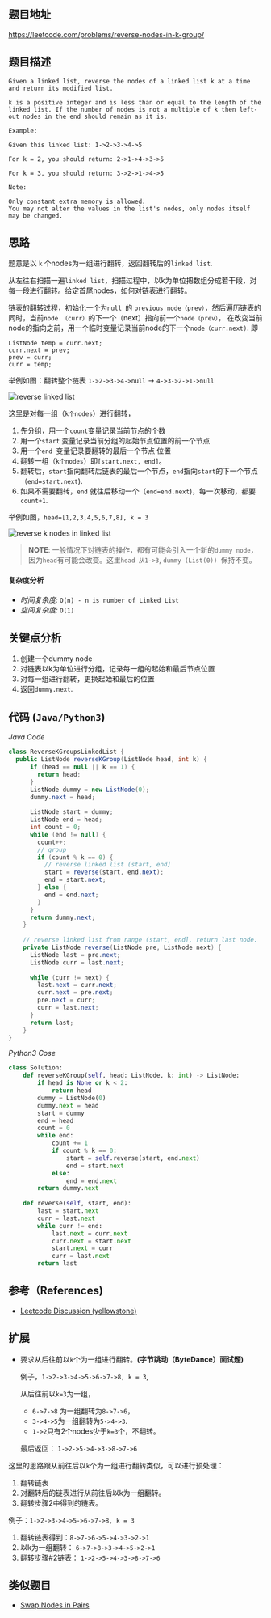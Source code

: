 ## 题目地址
https://leetcode.com/problems/reverse-nodes-in-k-group/

## 题目描述
```
Given a linked list, reverse the nodes of a linked list k at a time and return its modified list.

k is a positive integer and is less than or equal to the length of the linked list. If the number of nodes is not a multiple of k then left-out nodes in the end should remain as it is.

Example:

Given this linked list: 1->2->3->4->5

For k = 2, you should return: 2->1->4->3->5

For k = 3, you should return: 3->2->1->4->5

Note:

Only constant extra memory is allowed.
You may not alter the values in the list's nodes, only nodes itself may be changed.

```

## 思路
题意是以 `k` 个nodes为一组进行翻转，返回翻转后的`linked list`.

从左往右扫描一遍`linked list`，扫描过程中，以k为单位把数组分成若干段，对每一段进行翻转。给定首尾nodes，如何对链表进行翻转。

链表的翻转过程，初始化一个为`null `的 `previous node（prev）`，然后遍历链表的同时，当前`node （curr）`的下一个（next）指向前一个`node（prev）`，
在改变当前node的指向之前，用一个临时变量记录当前node的下一个`node（curr.next)`. 即
```
ListNode temp = curr.next;
curr.next = prev;
prev = curr;
curr = temp;
```

举例如图：翻转整个链表 `1->2->3->4->null` -> `4->3->2->1->null`

![reverse linked list](../../assets/leetcode/25.reverse-nodes-in-k-groups-1.PNG)

这里是对每一组（`k个nodes`）进行翻转，
1. 先分组，用一个`count`变量记录当前节点的个数
2. 用一个`start` 变量记录当前分组的起始节点位置的前一个节点
3. 用一个`end `变量记录要翻转的最后一个节点 位置
4. 翻转一组（`k个nodes`）即`[start.next, end]`。
5. 翻转后，`start`指向翻转后链表的最后一个节点，`end`指向`start`的下一个节点（`end=start.next`).
6. 如果不需要翻转，`end` 就往后移动一个（`end=end.next`)，每一次移动，都要`count+1`.

举例如图，`head=[1,2,3,4,5,6,7,8], k = 3`


![reverse k nodes in linked list](../../assets/leetcode/25.reverse-nodes-in-k-groups-2.PNG)


>**NOTE**: 一般情况下对链表的操作，都有可能会引入一个新的`dummy node`，因为`head`有可能会改变。这里`head 从1->3`, 
`dummy (List(0)) `保持不变。

#### 复杂度分析
- *时间复杂度:* `O(n) - n is number of Linked List`
- *空间复杂度:* `O(1)`

## 关键点分析
1. 创建一个dummy node
2. 对链表以k为单位进行分组，记录每一组的起始和最后节点位置
3. 对每一组进行翻转，更换起始和最后的位置
4. 返回`dummy.next`.

## 代码 (`Java/Python3`)
*Java Code*
```java
class ReverseKGroupsLinkedList {
  public ListNode reverseKGroup(ListNode head, int k) {
      if (head == null || k == 1) {
        return head;
      }
      ListNode dummy = new ListNode(0);
      dummy.next = head;
  
      ListNode start = dummy;
      ListNode end = head;
      int count = 0;
      while (end != null) {
        count++;
        // group
        if (count % k == 0) {
          // reverse linked list (start, end]
          start = reverse(start, end.next);
          end = start.next;
        } else {
          end = end.next;
        }
      }
      return dummy.next;
    }
  
    // reverse linked list from range (start, end], return last node.
    private ListNode reverse(ListNode pre, ListNode next) {
      ListNode last = pre.next;
      ListNode curr = last.next;
  
      while (curr != next) {
        last.next = curr.next;
        curr.next = pre.next;
        pre.next = curr;
        curr = last.next;
      }
      return last;
    }
}
```

*Python3 Cose*
```python
class Solution:
    def reverseKGroup(self, head: ListNode, k: int) -> ListNode:
        if head is None or k < 2:
            return head
        dummy = ListNode(0)
        dummy.next = head
        start = dummy
        end = head
        count = 0
        while end:
            count += 1
            if count % k == 0:
                start = self.reverse(start, end.next)
                end = start.next
            else:
                end = end.next
        return dummy.next
    
    def reverse(self, start, end):
        last = start.next
        curr = last.next
        while curr != end:
            last.next = curr.next
            curr.next = start.next
            start.next = curr
            curr = last.next
        return last    
```

## 参考（References)
- [Leetcode Discussion (yellowstone)](https://leetcode.com/problems/reverse-nodes-in-k-group/discuss/11440/Non-recursive-Java-solution-and-idea)

## 扩展

- 要求从后往前以`k`个为一组进行翻转。**(字节跳动（ByteDance）面试题)**

    例子，`1->2->3->4->5->6->7->8, k = 3`, 
    
    从后往前以`k=3`为一组，
    - `6->7->8` 为一组翻转为`8->7->6`， 
    - `3->4->5`为一组翻转为`5->4->3`. 
    - `1->2`只有2个nodes少于`k=3`个，不翻转。
    
    最后返回： `1->2->5->4->3->8->7->6`

这里的思路跟从前往后以`k`个为一组进行翻转类似，可以进行预处理：
1. 翻转链表
2. 对翻转后的链表进行从前往后以k为一组翻转。
3. 翻转步骤2中得到的链表。

例子：`1->2->3->4->5->6->7->8, k = 3`
1. 翻转链表得到：`8->7->6->5->4->3->2->1`
2. 以k为一组翻转： `6->7->8->3->4->5->2->1`
3. 翻转步骤#2链表： `1->2->5->4->3->8->7->6`

## 类似题目
- [Swap Nodes in Pairs](https://leetcode.com/problems/swap-nodes-in-pairs/)